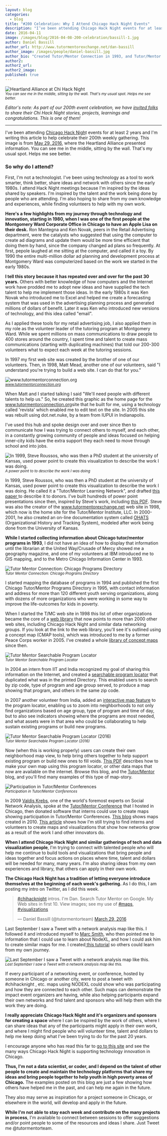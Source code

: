 ```yaml
---
layout: blog
categories: 
  - blog
title: "#200 Celebration: Why I Attend Chicago Hack Night Events"
description: "I’ve been attending Chicago Hack Night events for at least 2 years and I’m writing this article to help celebrate their 200th weekly gathering. This image is from May 29, 2016, where the Heartland Alliance presented information. You can see me in the middle, sitting by the wall. That’s my usual spot. Helps me see better."
date: 2016-04-11
image: /images/blog/2016-04-08-200-celebration/bassill-1.jpg
author: Daniel Bassill
author_url: http://www.tutormentorexchange.net/dan-bassill
author_image: /images/people/daniel-bassill.jpg
author_bio: "Created Tutor/Mentor Connection in 1993, and Tutor/Mentor Institute, LLC kn 2011, to help mentor-rich, tech supported, volunteer-based tutor/mentor programs grow in high poverty areas of Chicago and other cities. Built web library and piloted mapping and visualization tools to support that work."
author2: 
author2_url: 
author2_image: 
published: true
---
```


<p class="text-center"><img src="/images/blog/2016-04-08-200-celebration/bassill-1.jpg" alt="Heartland Alliance at Chi Hack Night" class="img-thumbnail"/><br />

<small>
    <em>You can see me in the middle, sitting by the wall. That's my usual spot. Helps me see better.</em>
</small>
</p>

*Editor's note: As part of our 200th event celebration, we have [invited folks](/blog/2016/03/25/chi-hack-night-200-call-for-speakers-and-writers.html) to share their Chi Hack Night stories, projects, learnings and congratulations. This is one of them!*

---

I've been attending <a href="https://docs.google.com/document/d/1j8infH2PaY6CnPMAAyZ7lmDGgh6bBLbUcZy4DW2nqxU/edit#">Chicago Hack Nigh</a>t events for at least 2 years and I'm writing this article to help celebrate their 200th weekly gathering.  This image is from <a href="http://chihacknight.org/events/2016/03/29/heartland-alliance.html">May 29, 2016</a>, where the Heartland Alliance presented information. You can see me in the middle, sitting by the wall. That's my usual spot. Helps me see better.

### So why do I attend?

First, I'm not a technologist. I've been using technology as a tool to work smarter, think better, share ideas and network with others since the early 1980s.  I attend Hack Night meetings because I'm inspired by the ideas shared by speakers. I'm inspired by the talent and the work being done by people who are attending. I'm also  hoping to share from my own knowledge and experiences, while finding volunteers to help with my own work.

**Here's a few highlights from my journey through technology and innovation, starting in 1980, when I was one of the first people at the Montgomery Ward Corporate Office in Chicago to have an Apple Lisa on their desk.**  Ron Mantegna and Ken Novak, peers in the Retail Advertising department, were the catalysts who suggested that using the computer to create ad diagrams and update them would be more time efficient that doing them by hand, since the company changed ad plans so frequently.  At first, pepole laughed at me sitting at the computer, and called it a toy. By 1990 the entire multi-million dollar ad planning and development process at Montgomery Ward was computerized based on the work we started in the early 1980s.

**I tell this story because it has repeated over and over for the past 30 years.** Others with better knowledge of how computers and the Internet work have prodded me to adopt new ideas and have supplied the tech talent to help me implement those ideas.  In the early 1980s it was Ken Novak who introduced me to Excel and helped me create a forecasting system that was used in the advertising planning process and generated millions of dollars of benefit. Later it was Ken who introduced new versions of technology, and this idea called "email".

As I applied these tools for my retail advertising job, I also applied them in my role as the volunteer leader of the tutoring program at Montgomery Ward.  While we spent millions on mass communications to draw people to 400 stores around the country, I spent time and talent to create mass communications (starting with duplicating machines) that told our 200-300 volunteers what to expect each week at the tutoring sessions.

In 1997 my first web site was created by the brother of one of our volunteers. Then, in 1998, Matt Mead, another one of our volunteers, said "I understand you're trying to build a web site. I can do that for you."

<p class="text-center"><img src="/images/blog/2016-04-08-200-celebration/bassill-2.jpg" alt="www.tutormentorconnection.org" class="img-thumbnail"/><br />

<small>
    <em><a href="http://www.tutormentorconnection.org/">www.tutormentorconnection.org</a></em>
</small>
</p>

When Matt and I started talking I said "We'll need people with different talents to help us."  So, he created this graphic as the home page for the <a href="http://www.tutormentorconnection.org/">www.tutormentorconnection.org</a>site that he built for me, using a technology called 'revista' which enabled me to edit text on the site. In 2005 this site was rebuilt using dot.net.nuke, by a team from IUPUI in Indianapolis. 

I've used this hub and spoke design over and over since then to communicate how I was trying to connect others to myself, and each other, in a constantly growing community of people and ideas focused on helping inner-city kids have the extra support they each need to move through school and into jobs.

<p class="text-center"><img src="/images/blog/2016-04-08-200-celebration/bassill-3.jpg" alt="In 1999, Steve Roussos, who was then a PhD student at the university of Kansas, used power point to create this visualization to describe the work I was doing." class="img-thumbnail"/><br />

<small>
    <em>A power point to to describe the work I was doing</em>
</small>
</p>

In 1999, Steve Roussos, who was then a PhD student at the university of Kansas, used power point to create this visualization to describe the work I was doing. He called it a "Tutor/Mentor Learning Network", and drafted <a href="http://tutormentorinstitute.wikidot.com/tutor-mentor-learning-network">this paper </a>to describe it to donors. I've built hundreds of power point presentations since then, inspired by Steve's work, including <a href="https://www.scribd.com/doc/69918102/Tutor-Mentor-Institute-Learning-Network-Strategy">this PDF</a>.  Steve was also the creator of the <a href="http://www.tutormentorexchange.net/">www.tutormentorexchange.net</a> web site in 1998, which now is the home site for the Tutor/Mentor Institute, LLC. In 2000-2001, he also created an on-line documentation system called <a href="http://www.tutormentorexchange.net/ohats/189-ohats-video">OHATS</a> (Organizational History and Tracking System), modeled after work being done from the University of Kansas.

**While I started collecting information about Chicago tutor/mentor programs in 1993**, I did not have an idea of how to display that information until the librarian at the United Way/Crusade of Mercy showed me a geography magazine, and one of my volunteers at IBM introduced me to GIS mapping, and to the Metro Chicago Information Center in 1993.

<p class="text-center"><img src="/images/blog/2016-04-08-200-celebration/bassill-4.jpg" alt="Tutor Mentor Connection: Chicago Programs Directory" class="img-thumbnail"/><br />

<small>
    <em>Tutor Mentor Connection: Chicago Programs Directory</em>
</small>
</p>

I started mapping the database of programs in 1994 and published the first Chicago Tutor/Mentor Programs Directory in 1995, with contact information and address for more than 120 different youth serving organizations, along with dozens of more organizations who were working in some way to improve the life-outcomes for kids in poverty.

When I started the T/MC web site in 1998 this list of other organizations became the core of a <a href="http://cmapspublic.ihmc.us/servlet/SBReadResourceServlet?rid=1238727620203_1951466067_30266&partName=htmltext">web library</a> that now points to more than 2000 other web sites, including Chicago Hack Night and similar data networking groups.  If you look at the link to the web library, you'll see it's outlined  using a concept map (CMAP tools), which was introduced to me by a former Peace Corps worker in 2005. I've created a whole <a href="http://www.tutormentorconference.org/conceptmaps.asp">library of concept maps</a> since then.

<p class="text-center"><img src="/images/blog/2016-04-08-200-celebration/bassill-5.jpg" alt="Tutor Mentor Searchable Program Locator" class="img-thumbnail"/><br />

<small>
    <em>Tutor Mentor Searchable Program Locator</em>
</small>
</p>

In 2004 an intern from IIT and India recognized my goal of sharing this information on the Internet, and created a <a href="http://www.tutormentorprogramlocator.net/Prgloc.aspx">searchable program locator</a> that duplicated what was in the printed Directory. This enabled users to search by zip code, type of program and age group served, to produce a map showing that program, and others in the same zip code. 

In 2007 another volunteer from India, added an <a href="http://www.tutormentorprogramlocator.net/InteractiveMap.aspx">interactive map feature</a> to the program locator, enabling us to zoom into neighborhoods to not only find organizations based on age group, type of program and time of day, but to also see indicators showing where the programs are most needed, and what assets were in that area who could be collaborating to help sustain existing programs or build new programs. 

<p class="text-center"><img src="/images/blog/2016-04-08-200-celebration/bassill-6.jpg" alt="Tutor Mentor Searchable Program Locator (2016)" class="img-thumbnail"/><br />

<small>
    <em>Tutor Mentor Searchable Program Locator (2016)</em>
</small>
</p>

Now (when this is working properly) users can create their own neighborhood map view, to help bring others together to help support existing program or build new ones to fill voids.  <a href="https://www.scribd.com/doc/71813129/How-to-Use-Chicago-Tutor-Mentor-Program-Locator-to-Make-Your-own-Maps">This PDF</a> describes how to make your own map using this program locator, or other data maps that now are available on the internet. Browse this blog, and the <a href="http://tutormentor.blogspot.com/">Tutor/Mentor </a>blog, and you'll find many examples of this type of map-story.

<p class="text-center"><img src="/images/blog/2016-04-08-200-celebration/bassill-7.jpg" alt="Participation in Tutor/Mentor Conferences" class="img-thumbnail"/><br />

<small>
    <em>Participation in Tutor/Mentor Conferences</em>
</small>
</p>

In 2009 <a href="https://twitter.com/ValdisKrebs">Valdis Krebs</a>, one of the world's foremost experts on Social Network Analysis, spoke at the <a href="http://www.tutormentorconference.org/">Tutor/Mentor Conference</a> that I hosted in Chicago, then donated software that interns could  use to create maps showing participation in Tutor/Mentor Conferences.  <a href="http://kalyanimisra.blogspot.com/2010/10/social-network-analysis-of-may-09.html">This blog</a> shows maps created in 2010. <a href="http://tutormentor.blogspot.com/2016/01/network-building-mapping-event.html">This article</a> shows how I'm still trying to find interns and volunteers to create maps and visualizations that show how networks grow as a result of the work I and other innovators do.

**When I attend Chicago Hack Night and similar gatherings of tech and data visualization people**, I'm trying to connect with talented people who will help me continue to build tools and visualizations that bring people and ideas together and focus actions on places where time, talent and dollars will be needed for many, many years. I'm also sharing ideas from my own experiences and library, that others can apply in their own work.

**The Chicago Hack Night has a tradition of letting everyone introduce themselves at the beginning of each week's gathering.** As I do this, I am posting my intro on Twitter, as I did this week.

<blockquote class="twitter-tweet" data-lang="en"><p lang="en" dir="ltr"><a href="https://twitter.com/hashtag/chihacknight?src=hash">#chihacknight</a> intros.  I&#39;m Dan. Search Tutor Mentor on Google. My Web sites in first 10. View images; see my use of <a href="https://twitter.com/hashtag/maps?src=hash">#maps</a>, <a href="https://twitter.com/hashtag/visualizations?src=hash">#visualizations</a></p>&mdash; Daniel Bassill (@tutormentorteam) <a href="https://twitter.com/tutormentorteam/status/714956669663326208">March 29, 2016</a></blockquote>
<script async src="//platform.twitter.com/widgets.js" charset="utf-8"></script>

Last September I saw a Tweet with a network analysis map like this. I followed it and introduced myself to <a href="https://twitter.com/marc_smith">Marc Smith</a>, who then pointed me to information that I could use to learn about NodeXL, and how I could ask him to create similar maps for me.  I created<a href="http://mappingforjustice.blogspot.com/2015/09/mapping-social-media-networks-nodexl.html"> this tutorial</a> so others could learn from my own journey. 


<p class="text-center"><img src="/images/blog/2016-04-08-200-celebration/bassill-8.jpg" alt="Last September I saw a Tweet with a network analysis map like this." class="img-thumbnail"/><br />

<small>
    <em>Last September I saw a Tweet with a network analysis map like this.</em>
</small>
</p>

If every participant of a networking event, or conference, hosted by someone in Chicago or another city, were to post a tweet with #chihacknight , etc. maps using NODEXL could show who was participating and how they are connected to each other. Such maps can demonstrate the impact event organizers are having, while also helping participants expand their own networks and find talent and sponsors who will  help them with the work they are doing.

**I really appreciate Chicago Hack Night and it's organizers and sponsors for creating a space** where I can be inspired by the work of others, where I can share ideas that any of the participants might apply in their own work, and where I might find people who will volunteer time, talent and dollars to help me keep doing what I've been trying to do for the past 20 years.

I encourage anyone who has read this far to <a href="http://chihacknight.org/events/2016/03/29/heartland-alliance.html">go to this site</a> and see the many ways Chicago Hack Night is supporting technology innovation in Chicago.

**Thus, I'm not a data scientist, or coder, and I depend on the talent of other people to create and maintain the technology platforms that share my ideas and bring people together to help youth in high poverty areas of Chicago.** The examples posted on this blog are just a few showing how others have helped me in the past, and can help me again in the future.

They also may serve as inspiration for a project someone in Chicago, or elsewhere in the world, will develop and apply in the future.

**While I'm not able to stay each week and contribute on the many projects in process**, I'm available to connect between sessions to offer suggestions and/or point people to some of the resources and ideas I share.  Just Tweet me @tutormentorteam.
